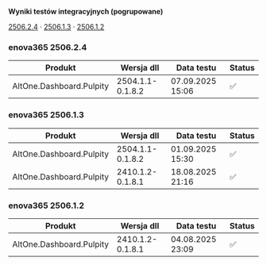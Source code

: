 **Wyniki testów integracyjnych (pogrupowane)**

[2506.2.4](#enova365-250624) · [2506.1.3](#enova365-250613) · [2506.1.2](#enova365-250612)

### enova365 2506.2.4

| Produkt                  | Wersja dll       | Data testu       | Status |
|--------------------------|------------------|------------------|--------|
| AltOne.Dashboard.Pulpity | 2504.1.1-0.1.8.2 | 07.09.2025 15:06 | ✅      |

### enova365 2506.1.3

| Produkt                  | Wersja dll       | Data testu       | Status |
|--------------------------|------------------|------------------|--------|
| AltOne.Dashboard.Pulpity | 2504.1.1-0.1.8.2 | 01.09.2025 15:30 | ✅      |
| AltOne.Dashboard.Pulpity | 2410.1.2-0.1.8.1 | 18.08.2025 21:16 | ✅      |

### enova365 2506.1.2

| Produkt                  | Wersja dll       | Data testu       | Status |
|--------------------------|------------------|------------------|--------|
| AltOne.Dashboard.Pulpity | 2410.1.2-0.1.8.1 | 04.08.2025 23:09 | ✅      |

